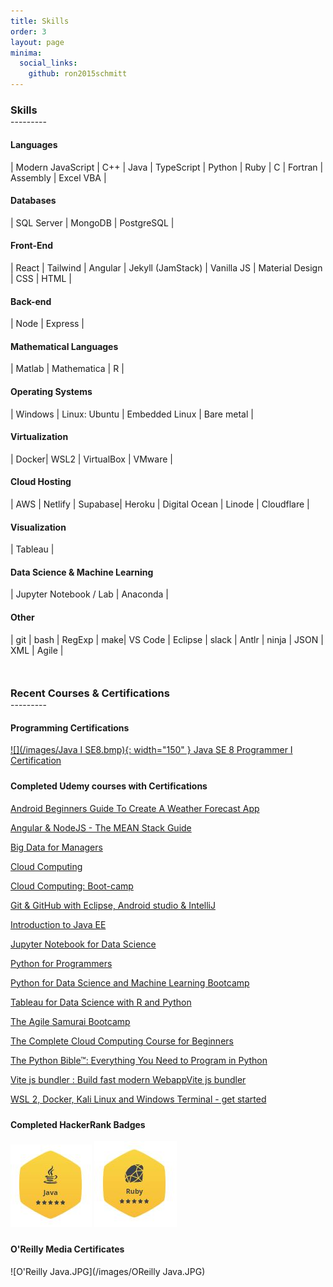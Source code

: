 ```yaml
---
title: Skills
order: 3
layout: page
minima:
  social_links:
    github: ron2015schmitt
---
```



<h3 style="margin-bottom: 0; padding-bottom: 0;">Skills</h3>
---------
<p style="margin-bottom: 20px;" />

#### Languages

| Modern JavaScript | C++ | Java | TypeScript | Python | Ruby | C | Fortran | Assembly | Excel VBA |

#### Databases

| SQL Server | MongoDB | PostgreSQL | 

#### Front-End

| React | Tailwind | Angular | Jekyll (JamStack) | Vanilla JS | Material Design | CSS | HTML |

#### Back-end

| Node | Express | 

#### Mathematical Languages

| Matlab | Mathematica | R |

#### Operating Systems

| Windows | Linux: Ubuntu |  Embedded Linux | Bare metal |

#### Virtualization

| Docker| WSL2 | VirtualBox | VMware  |

#### Cloud Hosting

| AWS |  Netlify | Supabase| Heroku | Digital Ocean | Linode | Cloudflare  |

#### Visualization

| Tableau | 

#### Data Science & Machine Learning

| Jupyter Notebook / Lab | Anaconda |

#### Other

| git | bash | RegExp | make| VS Code | Eclipse | slack  | Antlr | ninja | JSON | XML | Agile |


<h3 style="margin-top: 50px; margin-bottom: 0; padding-bottom: 0;">Recent Courses & Certifications</h3>
---------
<p style="margin-bottom: 20px;" />

<h4 style="margin-top: 20px">Programming Certifications</h4>

[![](/images/Java I SE8.bmp){: width="150" } Java SE 8 Programmer I Certification](https://www.credly.com/badges/05a7ef92-83a0-4441-9be0-0afde0e62ff0)

<h4 style="margin-top: 24px">Completed Udemy courses with Certifications</h4>


[Android Beginners Guide To Create A Weather Forecast App](https://www.udemy.com/certificate/UC-UWLDAF27/)

[Angular & NodeJS - The MEAN Stack Guide](https://www.udemy.com/certificate/UC-319a3e6c-d598-478a-8d6d-f45d4b299470/)

[Big Data for Managers](https://www.udemy.com/certificate/UC-f9b86c0f-1ee7-4757-95d1-9df166a0c2e3/)

[Cloud Computing](https://www.udemy.com/certificate/UC-d1cf42d6-675b-46af-8d67-9ca13ad9c5c9/)

[Cloud Computing: Boot-camp](https://www.udemy.com/certificate/UC-887f8b61-5b6d-4f6e-9291-13a29d54d139/)

[Git & GitHub with Eclipse, Android studio & IntelliJ](https://www.udemy.com/certificate/UC-P7259FG1/)

[Introduction to Java EE](https://www.udemy.com/certificate/UC-UQ9XZ81L/)

[Jupyter Notebook for Data Science](https://www.udemy.com/certificate/UC-2700c756-f627-47ff-8e41-56b2b3f9ce5a/)

[Python for Programmers](https://www.udemy.com/certificate/UC-4097f223-8427-474d-a087-b3963072a2cd/)

[Python for Data Science and Machine Learning Bootcamp](https://www.udemy.com/certificate/UC-848f007c-dfdf-404d-87a1-45813602e8f3/)

[Tableau for Data Science with R and Python](https://www.udemy.com/certificate/UC-2e8537d9-6ed9-49e1-b06a-6ff1281c9a11/)

[The Agile Samurai Bootcamp](https://www.udemy.com/certificate/UC-0HNCZ86M/)

[The Complete Cloud Computing Course for Beginners](https://www.udemy.com/certificate/UC-109bcc21-d55c-4e1a-9464-f7cf2899d3dc/)

[The Python Bible™: Everything You Need to Program in Python](https://www.udemy.com/certificate/UC-BR25BQCZ/)

[Vite js bundler : Build fast modern WebappVite js bundler](https://www.udemy.com/certificate/UC-cd073fb8-8ba1-407f-a27b-e96c5b1ef79b/)

[WSL 2, Docker, Kali Linux and Windows Terminal - get started](https://www.udemy.com/course/wsl-2-docker-and-windows-terminal/)


<h4 style="margin-top: 24px">Completed HackerRank Badges</h4>

[![Java](/images/HackerRank-Java.JPG)](https://www.hackerrank.com/RFSchmitt) [![Ruby](/images/HackerRank-Ruby.JPG)](https://www.hackerrank.com/RFSchmitt)


<h4 style="margin-top: 24px">O'Reilly Media Certificates</h4>

![O'Reilly Java.JPG](/images/OReilly Java.JPG)


